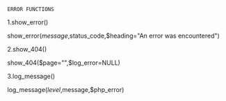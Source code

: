     ERROR FUNCTIONS
1.show_error()

show_error($message,$status_code,$heading="An error was encountered")

2.show_404()

show_404($page="",$log_error=NULL)

3.log_message()

log_message($level,$message,$php_error)